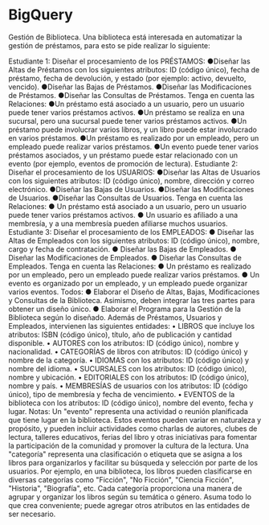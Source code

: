 # BigQuery

Gestión de Biblioteca.
Una biblioteca está interesada en automatizar la gestión de préstamos, para esto se pide realizar lo siguiente:

Estudiante 1:
Diseñar el procesamiento de los PRÉSTAMOS:
●Diseñar las Altas de Préstamos con los siguientes atributos: ID (código único), fecha de préstamo, fecha de devolución, y estado (por ejemplo: activo, devuelto, vencido).
●Diseñar las Bajas de Préstamos.
●Diseñar las Modificaciones de Préstamos.
●Diseñar las Consultas de Préstamos.
Tenga en cuenta las Relaciones:
●Un préstamo está asociado a un usuario, pero un usuario puede tener varios préstamos activos.
●Un préstamo se realiza en una sucursal, pero una sucursal puede tener varios préstamos activos.
●Un préstamo puede involucrar varios libros, y un libro puede estar involucrado en varios préstamos.
●Un préstamo es realizado por un empleado, pero un empleado puede realizar varios préstamos.
●Un evento puede tener varios préstamos asociados, y un préstamo puede estar relacionado con un evento (por ejemplo, eventos de promoción de lectura). Estudiante 2:
Diseñar el procesamiento de los USUARIOS:
●Diseñar las Altas de Usuarios con los siguientes atributos: ID (código único), nombre, dirección y correo electrónico.
●Diseñar las Bajas de Usuarios.
●Diseñar las Modificaciones de Usuarios.
●Diseñar las Consultas de Usuarios.
Tenga en cuenta las Relaciones:
● Un préstamo está asociado a un usuario, pero un usuario puede tener
varios préstamos activos.
● Un usuario es afiliado a una membresía, y a una membresía pueden
afiliarse muchos usuarios.
Estudiante 3:
Diseñar el procesamiento de los EMPLEADOS:
● Diseñar las Altas de Empleados con los siguientes atributos: ID (código
único), nombre, cargo y fecha de contratación.
● Diseñar las Bajas de Empleados.
● Diseñar las Modificaciones de Empleados.
● Diseñar las Consultas de Empleados.
Tenga en cuenta las Relaciones:
● Un préstamo es realizado por un empleado, pero un empleado puede
realizar varios préstamos.
● Un evento es organizado por un empleado, y un empleado puede
organizar varios eventos.
Todos:
● Elaborar el Diseño de Altas, Bajas, Modificaciones y Consultas de la
Biblioteca. Asimismo, deben integrar las tres partes para obtener un diseño
único.
● Elaborar el Programa para la Gestión de la Biblioteca según lo diseñado.
Además de Préstamos, Usuarios y Empleados, intervienen las siguientes entidades:
• LIBROS que incluye los atributos: ISBN (código único), título, año de publicación
y cantidad disponible.
• AUTORES con los atributos: ID (código único), nombre y nacionalidad.
• CATEGORÍAS de libros con atributos: ID (código único) y nombre de la
categoría.
• IDIOMAS con los atributos: ID (código único) y nombre del idioma.
• SUCURSALES con los atributos: ID (código único), nombre y ubicación.
• EDITORIALES con los atributos: ID (código único), nombre y país.
• MEMBRESÍAS de usuarios con los atributos: ID (código único), tipo de
membresía y fecha de vencimiento.
• EVENTOS de la biblioteca con los atributos: ID (código único), nombre del
evento, fecha y lugar.
Notas:
Un "evento" representa una actividad o reunión planificada que tiene lugar en la biblioteca.
Estos eventos pueden variar en naturaleza y propósito, y pueden incluir actividades como
charlas de autores, clubes de lectura, talleres educativos, ferias del libro y otras iniciativas
para fomentar la participación de la comunidad y promover la cultura de la lectura.
Una "categoría" representa una clasificación o etiqueta que se asigna a los libros para
organizarlos y facilitar su búsqueda y selección por parte de los usuarios. Por ejemplo, en
una biblioteca, los libros pueden clasificarse en diversas categorías como "Ficción", "No
Ficción", "Ciencia Ficción", "Historia", "Biografía", etc. Cada categoría proporciona una
manera de agrupar y organizar los libros según su temática o género.
Asuma todo lo que crea conveniente; puede agregar otros atributos en las entidades de ser
necesario.
